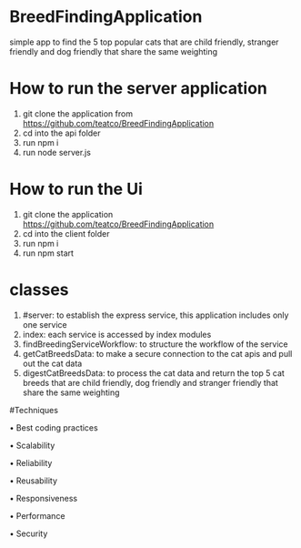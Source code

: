# BreedFindingApplication

simple app to find the 5 top popular cats that are child friendly, stranger friendly  and dog friendly  that share the same weighting

# How to run the server application

1. git clone the application from https://github.com/teatco/BreedFindingApplication
2. cd into the api folder
3. run npm i
4. run node server.js

# How to run the Ui
1. git clone the application https://github.com/teatco/BreedFindingApplication
2. cd into the client folder
3. run npm i
4. run npm start 

# classes

1. #server: to establish the express service, this application includes only one service
2. index: each service is accessed by index modules
3. findBreedingServiceWorkflow: to structure the workflow of the service
4. getCatBreedsData: to make a secure connection to the cat apis and pull out the cat data
5. digestCatBreedsData: to process the cat data and return the top 5 cat breeds that are child friendly, dog friendly and stranger friendly that share the same weighting

#Techniques

• Best coding practices

• Scalability

• Reliability

• Reusability

• Responsiveness

• Performance

• Security


